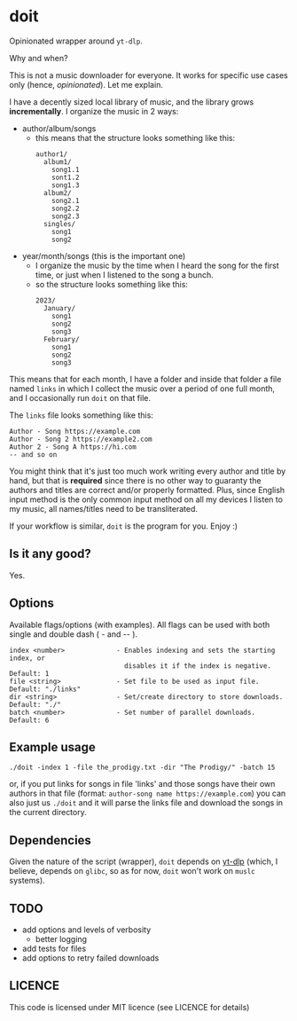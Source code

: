 # doit

Opinionated wrapper around `yt-dlp`.

Why and when?

This is not a music downloader for everyone. It works for specific use cases only
(hence, _opinionated_). Let me explain.

I have a decently sized local library of music, and the library grows
**incrementally**. I organize the music in 2 ways:

- author/album/songs
  - this means that the structure looks something like this:
    ```
    author1/
      album1/
        song1.1
        sont1.2
        song1.3
      album2/
        song2.1
        song2.2
        song2.3
      singles/
        song1
        song2
    ```
- year/month/songs (this is the important one)
  - I organize the music by the time when I heard the song for the first time,
    or just when I listened to the song a bunch.
  - so the structure looks something like this:
    ```
    2023/
      January/
        song1
        song2
        song3
      February/
        song1
        song2
        song3
    ```

This means that for each month, I have a folder and inside that folder a file
named `links` in which I collect the music over a period of one full month, and
I occasionally run `doit` on that file.

The `links` file looks something like this:

```
Author - Song https://example.com
Author - Song 2 https://example2.com
Author 2 - Song A https://hi.com
-- and so on
```

You might think that it's just too much work writing every author and title by
hand, but that is **required** since there is no other way to guaranty the
authors and titles are correct and/or properly formatted. Plus, since English
input method is the only common input method on all my devices I listen to my music,
all names/titles need to be transliterated.

If your workflow is similar, `doit` is the program for you. Enjoy :)

## Is it any good?

Yes.

## Options

Available flags/options (with examples). All flags can be used with both single 
and double dash ( - and -- ).

```
index <number>             - Enables indexing and sets the starting index, or 
                             disables it if the index is negative. Default: 1
file <string>              - Set file to be used as input file. Default: "./links"
dir <string>               - Set/create directory to store downloads. Default: "./"
batch <number>             - Set number of parallel downloads. Default: 6
```

## Example usage

`./doit -index 1 -file the_prodigy.txt -dir "The Prodigy/" -batch 15`

or, if you put links for songs in file 'links' and those songs have their own
authors in that file (format: `author-song name https://example.com`) you can
also just us `./doit` and it will parse the links file and download the songs in
the current directory.

## Dependencies

Given the nature of the script (wrapper), `doit` depends on
[yt-dlp](https://github.com/yt-dlp/yt-dlp) (which, I believe, depends on `glibc`,
so as for now, `doit` won't work on `muslc` systems).

## TODO

- add options and levels of verbosity
  - better logging
- add tests for files
- add options to retry failed downloads 

## LICENCE

This code is licensed under MIT licence (see LICENCE for details)